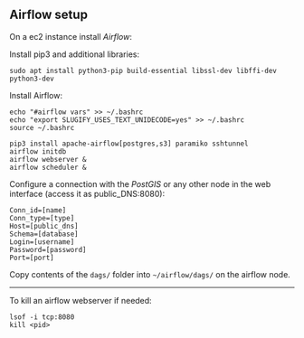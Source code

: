## Airflow setup

On a ec2 instance install _Airflow_:

Install pip3 and additional libraries:
```
sudo apt install python3-pip build-essential libssl-dev libffi-dev python3-dev
```

Install Airflow:
```
echo "#airflow vars" >> ~/.bashrc
echo "export SLUGIFY_USES_TEXT_UNIDECODE=yes" >> ~/.bashrc
source ~/.bashrc

pip3 install apache-airflow[postgres,s3] paramiko sshtunnel
airflow initdb
airflow webserver &
airflow scheduler &
```


Configure a connection with the _PostGIS_ or any other node in the web interface 
(access it as public_DNS:8080):

```
Conn_id=[name]
Conn_type=[type]
Host=[public_dns]
Schema=[database]
Login=[username]
Password=[password]
Port=[port]
```

Copy contents of the ```dags/``` folder into ```~/airflow/dags/``` on the airflow node.


<hr></hr>

To kill an airflow webserver if needed: 
```
lsof -i tcp:8080
kill <pid>
```


